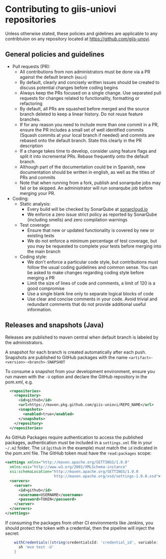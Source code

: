 # Contributing to giis-uniovi repositories

Unless otherwise stated, these policies and gidelines are applicable to any contribtuion on any repository located at https://github.com/giis-unovi.

## General policies and guidelines

- Pull requests (PR):
  - All contributions from non administrators must be done via a PR against the default branch (`main`)
  - By default, clearly and concisely written issues should be created to discuss potential changes before coding begins
  - Always keep the PRs focused on a single change. 
    Use separated pull requests for changes related to functionality, formatting or refactoring
  - By default, all PRs are squashed before merged and the source branch deleted to keep a linear history. Do not reuse feature branches.
  - If for any reason you need to include more than one commit in a PR,
    ensure the PR includes a small set of well identified commits (Squash commits at your local branch if needed)
    and commits are rebased onto the default branch.
    State this clearly in the PR description 
  - If a change takes time to develop, consider using feature flags and split it into incremental PRs.
    Rebase frequently onto the default branch.
  - Although part of the documentation could be in Spanish, new documentation should be written in english, 
    as well as the titles of PRs and commits
  - Note that when running from a fork, publish and sonarqube jobs may fail or be skipped.
    An administrator will run sonarqube job before merging your PR.
- Coding:
  - Static analysis:
    - Every build will be checked by SonarQube at [sonarcloud.io](https://sonarcloud.io/organizations/giis/projects)
    - We enforce a zero issue strict policy as reported by SonarQube (including smells) and zero compilation warnings
  - Test coverage:
    - Ensure that new or updated functionality is covered by new or existing tests
    - We do not enforce a minimum percentage of test coverage, but you may be requested to complete your tests before merging into the main branch
  - Coding style:
    - We don't enforce a particular code style, but contributions must follow the usual coding guidelines and common sense.
      You can be asked to make changes regarding coding style before merging a PR
    - Limit the size of lines of code and comments, a limit of 120 is a good compromise
    - Use a single blank line only to separate logical blocks of code
    - Use clear and concise comments in your code. Avoid trivial and redundant comments
      that do not provide additional useful information.

## Releases and snapshots (Java)

Releases are published to maven central when default branch is labeled by the administrators.

A snapshot for each branch is created automatically after each push.
Snapshots are published to GitHub packages with the name `<artifact>-<version>-<branch>-SNAPSHOT`

To consume a snapshot from your development environment, ensure you run maven with the `-U` option 
and declare the GitHub repository in the pom.xml, e.g.
```xml
  <repositories>
    <repository>
      <id>github</id>
      <url>https://maven.pkg.github.com/giis-uniovi/REPO_NAME</url>
      <snapshots>
        <enabled>true</enabled>
      </snapshots>
    </repository>
  </repositories>
```

As GitHub Packages require authentication to access the published packages, 
authentication must be included in a `settings.xml` file in your `~/.m2` folder.
The `id` (`github` in the example) must match the `id` indicated in the pom.xml file.
The GitHub token must have the `read:packages` scope:

```xml
<settings xmlns="http://maven.apache.org/SETTINGS/1.0.0"
  xmlns:xsi="http://www.w3.org/2001/XMLSchema-instance"
  xsi:schemaLocation="http://maven.apache.org/SETTINGS/1.0.0
                      http://maven.apache.org/xsd/settings-1.0.0.xsd">
  <servers>
    <server>
      <id>github</id>
      <username>USERNAME</username>
      <password>TOKEN</password>
    </server>
  </servers>
</settings>
```

If consuming the packages from other CI environments like Jenkins, you should protect the token with a credential,
then the pipeline will inject the secret:
```groovy
    withCredentials([string(credentialsId: 'credential_id', variable: 'GITHUB_TOKEN')]) {
      sh 'mvn test -U'
    }
```

